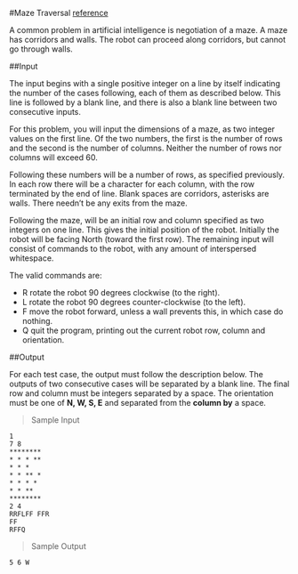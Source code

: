#Maze Traversal [reference](https://uva.onlinejudge.org/index.php?option=com_onlinejudge&Itemid=8&page=show_problem&category=24&problem=1318&mosmsg=Submission+received+with+ID+9206345)

A common problem in artificial intelligence is negotiation of a maze. A maze has corridors and walls.
The robot can proceed along corridors, but cannot go through walls.

##Input

The input begins with a single positive integer on a line by itself indicating the number of the cases following, each of them as described below. This line is followed by a blank line, and there is also a blank line between two consecutive inputs.

For this problem, you will input the dimensions of a maze, as two integer values on the first line. Of the two numbers, the first is the number of rows and the second is the number of columns. Neither the number of rows nor columns will exceed 60.

Following these numbers will be a number of rows, as specified previously. In each row there will be a character for each column, with the row terminated by the end of line. Blank spaces are corridors, asterisks are walls. There needn’t be any exits from the maze.

Following the maze, will be an initial row and column specified as two integers on one line. This gives the initial position of the robot. Initially the robot will be facing North (toward the first row). The remaining input will consist of commands to the robot, with any amount of interspersed whitespace.

The valid commands are:

- R rotate the robot 90 degrees clockwise (to the right).
- L rotate the robot 90 degrees counter-clockwise (to the left).
- F move the robot forward, unless a wall prevents this, in which case do nothing.
- Q quit the program, printing out the current robot row, column and orientation.

##Output

For each test case, the output must follow the description below. The outputs of two
consecutive cases will be separated by a blank line.
The final row and column must be integers separated by a space. The orientation must be one of
**N, W, S, E** and separated from the **column by** a space.

> Sample Input

```
1
7 8
********
* * * **
* * *
* * ** *
* * * *
* * **
********
2 4
RRFLFF FFR
FF
RFFQ
```

> Sample Output

```
5 6 W
```
